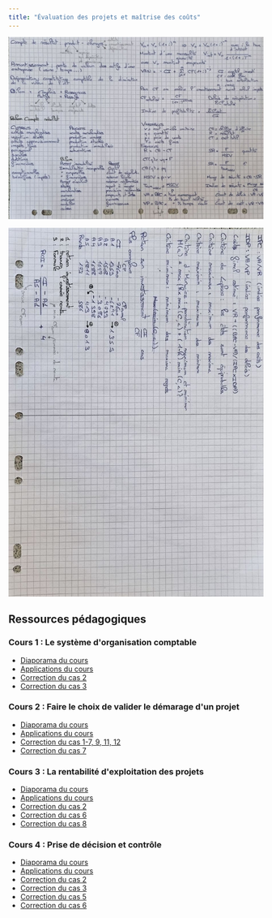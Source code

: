 ```yaml
---
title: "Évaluation des projets et maîtrise des coûts"
---
```


![](./img/fiche1.jpg)

![](./img/fiche2.jpg)

## Ressources pédagogiques

### Cours 1 : Le système d'organisation comptable

+ [Diaporama du
  cours](https://moodle.bordeaux-inp.fr/pluginfile.php/17367/course/section/4412/COURS%201%20LE%20SYSTE%CC%80ME%20DORGANISATION%20COMPTABLE.pdf?time=1614244473916)
+ [Applications du
  cours](https://moodle.bordeaux-inp.fr/pluginfile.php/17367/course/section/4412/document%20eleves%20COURS%201.pdf?time=1614003284193)
+ [Correction du cas
  2](https://moodle.bordeaux-inp.fr/mod/resource/view.php?id=53055)
+ [Correction du cas
  3](https://moodle.bordeaux-inp.fr/mod/resource/view.php?id=53059)

### Cours 2 : Faire le choix de valider le démarage d'un projet

+ [Diaporama du
  cours](https://moodle.bordeaux-inp.fr/pluginfile.php/17367/course/section/20024/COURS%202%20FAIRE%20LE%20CHOIX%20DE%20VALIDER%20LE%20DE%CC%81MARRAGE%20DUN%20PROJET.pdf)
+ [Applications du
  cours](https://moodle.bordeaux-inp.fr/pluginfile.php/17367/course/section/20024/document%20eleves%20COURS%202%202021.pdf)
+ [Correction du cas 1-7, 9, 11,
  12](https://moodle.bordeaux-inp.fr/mod/resource/view.php?id=82614)
+ [Correction du cas
  7](https://moodle.bordeaux-inp.fr/mod/resource/view.php?id=83215)

### Cours 3 : La rentabilité d'exploitation des projets

+ [Diaporama du
  cours](https://moodle.bordeaux-inp.fr/pluginfile.php/17367/course/section/20455/cours%203%20LA%20RENTABILITE%CC%81%20DEXPLOITTION%20DES%20PROJETS.pdf)
+ [Applications du
  cours](https://moodle.bordeaux-inp.fr/pluginfile.php/17367/course/section/20455/document%20e%CC%81le%CC%80ve%20COURS%203.pdf)
+ [Correction du cas 2](https://moodle.bordeaux-inp.fr/mod/resource/view.php?id=83611)
+ [Correction du cas 6](https://moodle.bordeaux-inp.fr/mod/resource/view.php?id=83976)
+ [Correction du cas
  8](https://moodle.bordeaux-inp.fr/mod/resource/view.php?id=83977)

### Cours 4 : Prise de décision et contrôle

+ [Diaporama du
  cours](https://moodle.bordeaux-inp.fr/pluginfile.php/17367/course/section/20540/Cours%204%20Le%20pilotage%20e%CC%81conomique%20des%20projets.pdf?time=1617096195978)
+ [Applications du cours](https://moodle.bordeaux-inp.fr/pluginfile.php/17367/course/section/20540/document%20eleves%20COURS%204%20moodle.pdf)
+ [Correction du cas 2](https://moodle.bordeaux-inp.fr/mod/resource/view.php?id=56126)
+ [Correction du cas 3](https://moodle.bordeaux-inp.fr/mod/resource/view.php?id=85902)
+ [Correction du cas 5](https://moodle.bordeaux-inp.fr/mod/resource/view.php?id=56319)
+ [Correction du cas 6](https://moodle.bordeaux-inp.fr/mod/resource/view.php?id=56327)

<!-- ## Formulaire utile  -->

<!-- $V_n = V_0 (1 + i)^n$ donc $V_0 = V_n(1+i)^{-n}$ où $i$ représente le taux -->
<!-- d'intérêt et $n$ le nombre d'année. -->

<!-- $V_0 = V_{init} \times \dfrac{1-(1-i)^{-n}}{i}$ : emprunt banque avec $V_0$ le -->
<!-- montant empreinté et $V_{init}$ le montant d'une mensualité ou annuité.  -->

<!-- Donc $V_{init} = V_0 \dfrac{i}{1-(1+i)^{-n}}$ : le montant d'une mensualité ou -->
<!-- annuité -->

<!-- TIR (Taux interne de rentabilité) -> VAN = 0  -->

<!-- VAN (Valeur actuelle nette) = $- CI + \sum \limits_{j=1}^n CF(1+i)^{-j}$ où CI -->
<!-- est le capital investi et CF le cashflow  -->

<!-- Pour le calcul du CF on enlève l'amortissement avant le calcul des impôts et on -->
<!-- le rajoute après !  -->

<!-- $CF_{actualise} = \dfrac{CF}{(1+i)^{annee}}$  -->

<!-- Délais de récupération = somme CF actualisé -->

<!-- Indice de profitabilité = $\dfrac{\sum CF_{actualise}}{CI}$ -->

<!-- Soit les variables suivantes :  -->
<!-- + $v$ = cout variable unitaire  -->
<!-- + $q$ = quantité  -->
<!-- + $p$ = prix de vente  -->
<!-- + $F$ = coûts fixes -->
<!-- + $CA$ = chiffre d'affaire -->
<!-- + $R$ = résultat -->
<!-- + $CI$ = coût total -->

<!-- $R = CA - CT$  -->

<!-- $CT(q) = vq + F$ -->

<!-- $CA(q) = pq$ -->

<!-- $SR = \dfrac{F}{MSCV_{unit}}$ en quantité  -->

<!-- $SR = \dfrac{F}{Taux_{MSCV}}$ en euros  -->

<!-- $MSCV = p - v$ -->

<!-- $Taux_{MSCV} = \dfrac{MSCV}{p}$  -->

<!-- Marge de sécurité = $CA-SR$  -->

<!-- Indice de sécurité = $\dfrac{\text{Marge de sécurité}}{CA}$ -->

<!-- Valeur acquise : $VA = BAC \times \text{Taux d'avancement}$ % de travail réalisé  -->

<!-- Valeur planifié : $VP = BAC \times \text{Taux d'avancement}$ % de temps écoulé  -->

<!-- Écart de délais : $VA-VP$ (>0 en avance, <0 en retard) -->

<!-- Écart de coût : $VR-VA$ -->

<!-- IPC (indice de performance des coûts) : $VA / VR$ -->

<!-- IDP (indice de performance des délais) : $VA / VP$ -->

<!-- Coût final estimé : $VR + ((BAC - VA) / (IPC \times IDP))$  -->

<!-- ## Quelques définitions  -->

<!-- Fournir le compte de résultat c'est à dire **produit - charges** -->

<!-- Les produits sont réalisés par l'entreprise et ne donnent pas lieu à -->
<!-- restitution. Les produits sont des sources **d'enrichissement** et peuvent -->
<!-- prendre la forme de recette ou de reprise sur dépréciation et provision. -->

<!-- Les charges sont les consommations correspondant à un appauvrissement de l'entreprise. Elles peuvent prendre la -->
<!-- forme de dépense (achats de matériel par exemple), d'un amortissement -->
<!-- (constatation comptable et annuelle de la perte de valeur des actifs d'une -->
<!-- entreprise subie du fait de l'usure, du temps ou de l'obsolescence), d'une -->
<!-- dépréciation (constatation comptable de la diminution de la valeur de l'élément) -->
<!-- ou d'une provision pour risques et charges. -->

<!-- Les emplois et ressources sont regroupés dans le bilan. -->

<!-- Les emplois subsistent dans l'entreprise et sur lesquels elle a un droit de -->
<!-- propriété (immeubles, matériels) ou de créance (client, disponibilités en caisse -->
<!-- ou en banque etc). Ces emplois sont aussi dénommés "actifs". -->

<!-- Les ressources sont procurées à l'entreprise ou laissées à sa disposition sur -->
<!-- décision et acceptation d'un tiers. Elles sont restituées à un terme plus ou -->
<!-- moins lointain (capital, emprints, dettes fournisseurs, etc). Ces ressources -->
<!-- sont également dénommées "passifs" -->



<!-- ### Cours 1 : le système d'organisation comptable -->

<!-- #### Les obligations comptables et fiscales de l'entreprise  -->

<!-- + Enregistrement chronologique des faits économiques (achats, ventes) -->
<!-- + Contrôler l'existence de la valeur des lééments actifs et passifs par un -->
<!--   inventaire au moins tous les 12 mois -->
<!-- + Établir les comptes annuels (bilan, compte de résultat, annexes) -->
<!-- + Application de la règle de la comptabilité d'engagement  -->
<!-- + Principes de Régularité - sincérité - image fidèle  -->

<!-- #### Synoptique du système d'organisation comptable  -->

<!--  <center> -->
<!-- ![](./img/1.png) -->
<!-- </center> -->

<!-- #### Nature des engagements  -->

<!-- Fournir le compte de résultat c'est à dire **produit - charges**  -->

<!-- Les produits sont réalisés par l'entreprise et ne donnent pas lieu à -->
<!-- restitution. Les produits sont des sources **d'enrichissement** et peuvent -->
<!-- prendre la forme de recette ou de reprise sur dépréciation et provision. -->

<!-- Les charges sont les consommations correspondant à un appauvrissement de l'entreprise. Elles peuvent prendre la -->
<!-- forme de dépense (achats de matériel par exemple), d'un amortissement -->
<!-- (constatation comptable et annuelle de la perte de valeur des actifs d'une -->
<!-- entreprise subie du fait de l'usure, du temps ou de l'obsolescence), d'une -->
<!-- dépréciation (constatation comptable de la diminution de la valeur de l'élément) -->
<!-- ou d'une provision pour risques et charges. -->

<!-- Les emplois et ressources sont regroupés dans le bilan.  -->

<!-- Les emplois subsistent dans l'entreprise et sur lesquels elle a un droit de -->
<!-- propriété (immeubles, matériels) ou de créance (client, disponibilités en caisse -->
<!-- ou en banque etc). Ces emplois sont aussi dénommés "actifs".  -->

<!-- Les ressources sont procurées à l'entreprise ou laissées à sa disposition sur -->
<!-- décision et acceptation d'un tiers. Elles sont restituées à un terme plus ou -->
<!-- moins lointain (capital, emprints, dettes fournisseurs, etc). Ces ressources -->
<!-- sont également dénommées "passifs" -->

<!-- ### Cours 2 : faire le choix de valider le démarage d'un projet  -->

<!-- Un projet est un ensemble finalisé d’activités et d’actions entreprises -->
<!-- dans le but de répondre à un besoin défini dans des délais fixés et dans la -->
<!-- limite d’une enveloppe budgétaire allouée. -->

<!-- La comptabilité future d'un projet doit se faire avec une neutralisation du -->
<!-- temps écoulé entre la dépense et la recette. C'est le principe de l'**actualisation**. -->

<!-- **Cash Flows prévisionnels d'un projet** : flux de liquidités prévisionnels -->
<!-- (flux de trésorerie) attendus par le projets : **encaissement + décaissements** -->

<!-- **Valeur actuelle nette** = somme des cash flows actualisés retiré des -->
<!-- investissement (prix d'achat + frais accessoires + besoin en fonds de roulement -->
<!-- (ie somme nécessaire que l'entreprise doit posséder pour payer ses charges -->
<!-- courantes en attendant de recevoir le paiement dû par ses clients)). -->


<!-- **TIR*** est le taux interne de rentabilité c'est à dire le taux pour lequel la -->
<!-- VAN du projet est égale à zéro (on choisi le projet qui a le TIR le plus élevé). -->

<!-- **Ip** = cash-flows actualisés / capital investi est l'indice de profitabilité : c'est une mesure du taux de rendement du -->
<!-- capital investi -->

<!-- **Délai de récupération du capital investi** : délai pour que les cash-flows -->
<!-- actualisés couvrent le capital investi (ROI) -->

<!-- **Le critère de Laplace** : selon ce critère, les états de a nature sont -->
<!-- équiprobables -->

<!-- **Le critère maximax** (maximum des maxima) : cette décision, qui néglige le -->
<!-- risque, consiste à choisir celle susceptible, de rapporter le gain maximum. -->

<!-- **Le critère maximin** (maximum des minima) : critère plutôt pessimiste -->

<!-- **Le critère d'hurwicz** : la maximum et le minimum sont pondérés par un -->
<!-- coefficient d'optimisme du décideur -->

<!-- **Le critère minimax** (minimum des maxima regret) : la décision prise sera -->
<!-- celle dont le regret par rapport à l'état réel de la nature est le plus faible. -->

<!-- ### Cours 3 : La rentabilité d'exploitation des projets  -->

<!-- Un coût est une quantification monétaire de la consommation de ressource -->
<!-- encourue pour un objet de coût. Le coût d'un objet de coût est la somme des prix -->
<!-- unitaire d'un facteur fi de production et hors production multiplié par la -->
<!-- quantité de f_i nécessaire à la production et à la vente.  -->

<!-- Le cout total ou cout de revient se -->

<!-- ### Cours 4 : Prise de décision et contrôle  -->
